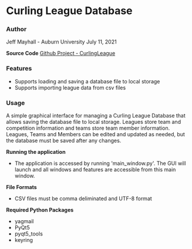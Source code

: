 # Curling League Database

### Author
Jeff Mayhall - Auburn University
July 11, 2021

**Source Code**
[Github Project - CurlingLeague](https://github.com/jmayhall/CurlingLeague)

### Features

- Supports loading and saving a database file to local storage
- Supports importing league data from csv files

### Usage
A simple graphical interface for managing a Curling League Database that allows saving the database file to local storage.  Leagues store team and competition information and teams store team member information.  Leagues, Teams and Members can be edited and updated as needed, but the database must be saved after any changes.

**Running the application** 
- The application is accessed by running 'main_window.py'.  The GUI will launch and all windows and features are accessible from this main window.

**File Formats**
- CSV files must be comma deliminated and UTF-8 format

**Required Python Packages**
- yagmail
- PyQt5
- pyqt5_tools
- keyring
